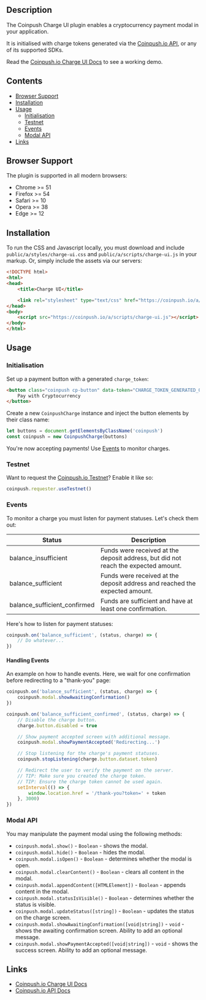 ## Description

The Coinpush Charge UI plugin enables a cryptocurrency payment modal in your application.

It is initialised with charge tokens generated via the [Coinpush.io API](https://coinpush.io/docs/api#approach-b), or any of its supported SDKs.

Read the [Coinpush.io Charge UI Docs](https://coinpush.io/docs/charge) to see a working demo.

## Contents

* [Browser Support](#browser-support)
* [Installation](#installation)
* [Usage](#usage)
    * [Initialisation](#initialisation)
    * [Testnet](#testnet)
    * [Events](#events)
    * [Modal API](#modal-api)
* [Links](#links)

## Browser Support

The plugin is supported in all modern browsers:

* Chrome >= 51
* Firefox >= 54
* Safari >= 10
* Opera >= 38
* Edge >= 12

## Installation

To run the CSS and Javascript locally, you must download and include `public/a/styles/charge-ui.css` and `public/a/scripts/charge-ui.js` in your markup. Or, simply include the assets via our servers:

```html
<!DOCTYPE html>
<html>
<head>
    <title>Charge UI</title>

    <link rel="stylesheet" type="text/css" href="https://coinpush.io/a/styles/charge-ui.css">
</head>
<body>
    <script src="https://coinpush.io/a/scripts/charge-ui.js"></script>
</body>
</html>
```

## Usage

### Initialisation

Set up a payment button with a generated `charge_token`:

```html
<button class="coinpush cp-button" data-token="CHARGE_TOKEN_GENERATED_ON_THE_SERVER">
    Pay with Cryptocurrency
</button>
```

Create a new `CoinpushCharge` instance and inject the button elements by their class name:

```js
let buttons = document.getElementsByClassName('coinpush')
const coinpush = new CoinpushCharge(buttons)
```

You're now accepting payments! Use [Events](#events) to monitor charges.

### Testnet

Want to request the [Coinpush.io Testnet](https://coinpush.io/api/testnet)? Enable it like so:

```js
coinpush.requester.useTestnet()
```

### Events

To monitor a charge you must listen for payment statuses. Let's check them out:

| Status | Description |
| ------ | ----------- |
| balance_insufficient | Funds were received at the deposit address, but did not reach the expected amount. |
| balance_sufficient | Funds were received at the deposit address and reached the expected amount. |
| balance_sufficient_confirmed | Funds are sufficient and have at least one confirmation. |

Here's how to listen for payment statuses:

```js
coinpush.on('balance_sufficient', (status, charge) => {
    // Do whatever...
})
```

#### Handling Events

An example on how to handle events. Here, we wait for one confirmation before redirecting to a "thank-you" page:

```js
coinpush.on('balance_sufficient', (status, charge) => {
    coinpush.modal.showAwaitingConfirmation()
})

coinpush.on('balance_sufficient_confirmed', (status, charge) => {
    // Disable the charge button.
    charge.button.disabled = true

    // Show payment accepted screen with additional message.
    coinpush.modal.showPaymentAccepted('Redirecting...')

    // Stop listening for the charge's payment statuses.
    coinpush.stopListening(charge.button.dataset.token)

    // Redirect the user to verify the payment on the server.
    // TIP: Make sure you created the charge token.
    // TIP: Ensure the charge token cannot be used again.
    setInterval(() => {
        window.location.href = '/thank-you?token=' + token
    }, 3000)
})
```

### Modal API

You may manipulate the payment modal using the following methods:

* `coinpush.modal.show()` - `Boolean` - shows the modal.
* `coinpush.modal.hide()` - `Boolean` - hides the modal.
* `coinpush.modal.isOpen()` - `Boolean` - determines whether the modal is open.
* `coinpush.modal.clearContent()` - `Boolean` - clears all content in the modal.
* `coinpush.modal.appendContent([HTMLElement])` - `Boolean` - appends content in the modal.
* `coinpush.modal.statusIsVisible()` - `Boolean` - determines whether the status is visible.
* `coinpush.modal.updateStatus([string])` - `Boolean` - updates the status on the charge screen.
* `coinpush.modal.showAwaitingConfirmation([void|string])`  - `void` - shows the awaiting confirmation screen. Ability to add an optional message.
* `coinpush.modal.showPaymentAccepted([void|string])` - `void` - shows the success screen. Ability to add an optional message.

## Links

* [Coinpush.io Charge UI Docs](https://coinpush.io/docs/charge)
* [Coinpush.io API Docs](https://coinpush.io/docs/api)